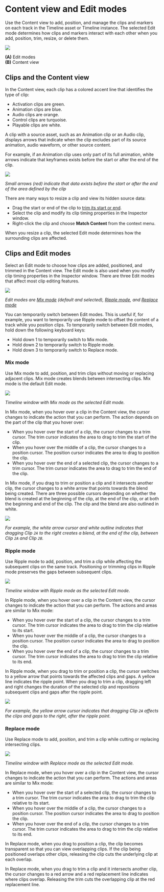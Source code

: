 # Content view and Edit modes

Use the Content view to add, position, and manage the clips and markers on each track in the Timeline asset or Timeline instance. The selected Edit mode determines how clips and markers interact with each other when you add, position, trim, resize, or delete them.

![](images/tl-edit-mode-clips-view.png)

**(A)** Edit modes<br/>
**(B)** Content view<br/>

## Clips and the Content view

In the Content view, each clip has a colored accent line that identifies the type of clip:

* Activation clips are green.
* Animation clips are blue.
* Audio clips are orange.
* Control clips are turquoise.
* Playable clips are white.

A clip with a source asset, such as an Animation clip or an Audio clip, displays arrows that indicate when the clip excludes part of its source animation, audio waveform, or other source content.

For example, if an Animation clip uses only part of its full animation, white arrows indicate that keyframes exists before the start or after the end of the clip.

![](images/tl-clip-arrows.png)

_Small arrows (red) indicate that data exists before the start or after the end of the area defined by the clip_

There are many ways to resize a clip and view its hidden source data:
* Drag the start or end of the clip to [trim its start or end](clip-trim.md).
* Select the clip and modify its clip timing properties in the Inspector window.
* Right-click the clip and choose **Match Content** from the context menu.

When you resize a clip, the selected Edit mode determines how the surrounding clips are affected.

## Clips and Edit modes

Select an Edit mode to choose how clips are added, positioned, and trimmed in the Content view. The Edit mode is also used when you modify clip timing properties in the Inspector window. There are three Edit modes that affect most clip editing features.

![](images/anno-clip-modes-all.png)

_Edit modes are [Mix mode](#mixmode) (default and selected), [Ripple mode](#ripplemode), and [Replace mode](#replacemode)_

You can temporarily switch between Edit modes. This is useful if, for example, you want to temporarily use Ripple mode to offset the content of a track while you position clips. To temporarily switch between Edit modes, hold down the following keyboard keys:

* Hold down 1 to temporarily switch to Mix mode.
* Hold down 2 to temporarily switch to Ripple mode.
* Hold down 3 to temporarily switch to Replace mode.

<a name="mixmode"></a>
### Mix mode

Use Mix mode to add, position, and trim clips without moving or replacing adjacent clips. Mix mode creates blends between intersecting clips. Mix mode is the default Edit mode.

![](images/anno-clip-modes-mix.png)

_Timeline window with Mix mode as the selected Edit mode._

In Mix mode, when you hover over a clip in the Content view, the cursor changes to indicate the action that you can perform. The action depends on the part of the clip that you hover over:

* When you hover over the start of a clip, the cursor changes to a trim cursor. The trim cursor indicates the area to drag to trim the start of the clip.
* When you hover over the middle of a clip, the cursor changes to a position cursor. The position cursor indicates the area to drag to position the clip.
* When you hover over the end of a selected clip, the cursor changes to a trim cursor. The trim cursor indicates the area to drag to trim the end of the clip.

In Mix mode, if you drag to trim or position a clip and it intersects another clip, the cursor changes to a white arrow that points towards the blend being created. There are three possible cursors depending on whether the blend is created at the beginning of the clip, at the end of the clip, or at both the beginning and end of the clip. The clip and the blend are also outlined in white.

![](images/tl-drag-create-blend.png)

_For example, the white arrow cursor and white outline indicates that dragging Clip `2A` to the right creates a blend, at the end of the clip, between Clip `2A` and Clip `2B`._

<a name="ripplemode"></a>
### Ripple mode

Use Ripple mode to add, position, and trim a clip while affecting the subsequent clips on the same track. Positioning or trimming clips in Ripple mode preserves the gaps between subsequent clips.

![](images/anno-clip-modes-ripple.png)

_Timeline window with Ripple mode as the selected Edit mode._

In Ripple mode, when you hover over a clip in the Content view, the cursor changes to indicate the action that you can perform. The actions and areas are similar to Mix mode:

* When you hover over the start of a clip, the cursor changes to a trim cursor. The trim cursor indicates the area to drag to trim the clip relative to its start.
* When you hover over the middle of a clip, the cursor changes to a position cursor. The position cursor indicates the area to drag to position the clip.
* When you hover over the end of a clip, the cursor changes to a trim cursor. The trim cursor indicates the area to drag to trim the clip relative to its end.

In Ripple mode, when you drag to trim or position a clip, the cursor switches to a yellow arrow that points towards the affected clips and gaps. A yellow line indicates the ripple point. When you drag to trim a clip, dragging left and right changes the duration of the selected clip and repositions subsequent clips and gaps after the ripple point.

![](images/tl-drag-start-ripple.png)

_For example, the yellow arrow cursor indicates that dragging Clip `2A` affects the clips and gaps to the right, after the ripple point._

<a name="replacemode"></a>
### Replace mode

Use Replace mode to add, position, and trim a clip while cutting or replacing intersecting clips.

![](images/anno-clip-modes-replace.png)

_Timeline window with Replace mode as the selected Edit mode._

In Replace mode, when you hover over a clip in the Content view, the cursor changes to indicate the action that you can perform. The actions and areas are similar to Mix mode:

* When you hover over the start of a selected clip, the cursor changes to a trim cursor. The trim cursor indicates the area to drag to trim the clip relative to its start.
* When you hover over the middle of a clip, the cursor changes to a position cursor. The position cursor indicates the area to drag to position the clip.
* When you hover over the end of a clip, the cursor changes to a trim cursor. The trim cursor indicates the area to drag to trim the clip relative to its end.

In Replace mode, when you drag to position a clip, the clip becomes transparent so that you can view overlapping clips. If the clip being positioned overlaps other clips, releasing the clip cuts the underlying clip at each overlap.

In Replace mode, when you drag to trim a clip and it intersects another clip, the cursor changes to a red arrow and a red replacement line indicates where clips overlap. Releasing the trim cuts the overlapping clip at the red replacement line.
